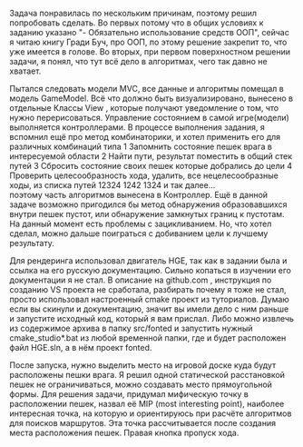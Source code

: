 Задача понравилась по нескольким причинам, поэтому решил попробовать сделать.
Во первых потому что в общих условиях к заданию указано "- Обязательно использование средств ООП", сейчас я читаю книгу Гради Буч, про ООП, по этому решение закрепит то, что уже имеется в голове.
Во вторых, при первом поверхностном решении задачи, я понял, что тут всё дело в алгоритмах, чего так давно не хватает. 

Пытался следовать модели MVC, все данные и алгоритмы помещал в модель GameModel. Всё что должно быть визуализировано, вынесено в отдельные Классы View , которые получают уведомление о том, что нужно перерисоваться. Управление состоянием в самой игре(модели) выполняется контроллерами. В процессе выполнения задания, я вспомнил ещё про метод комбинаторики, и хотел применить его для различных комбинаций типа
	1 Запомнить состояние пешек врага в интересуемой области
	2 Найти пути, результат поместить в общий стек путей
	3 Сбросить состояние своих пешек которые добрались до цели
	4 Проверить целесообразность  хода, удалить, все нецелесообразные ходы, из списка путей
	12324
	1242
	1324
	и так далее...	
поэтому часть алгоритмов вынесена в Контроллер. Ещё в данной задаче возможно пригодился бы метод обнаружения образовавшихся внутри пешек пустот, или обнаружение замкнутых границ к пустотам.
На данный момент есть проблемы с зацикливанием. Но, что хотел сделал, можно дальше поиграться с добиванием цели к лучшему результату.

Для рендеринга использовал двигатель HGE, так как в задании была и ссылка на его русскую документацию. Сильно копаться в изучении его документации я не стал. В описание на github.com , инструкция по созданию VS проекта не сработала, разбирать почему я тоже не стал, просто использовал настроенный cmake проект из туториалов. Думаю если вы скинули и документацию, значит вы имели дело с ним раньше и запустите исходный код, который я вам прислал. Либо можно извлечь из содержимое архива в папку src/fonted и запустить нужный cmake_studio*.bat из любой временной папки, где и будет расположен файл HGE.sln, а в нём проект fonted.

После запуска, нужно выделить место на игровой доске куда будут расположены пешки врага. Я решил одной статической расстановкой пешек не ограничиваться, можно создавать место прямоугольной формы. Для решения задачи, придумал мифическую точку в расположении пешек, назвал её MIP (most interesting point), наиболее интересная точка, на которую и ориентируюсь при расчёте алгоритмов для поисков маршрутов. Эта точка рассчитывается  после создания места расположения пешек. 
Правая кнопка пропуск хода.
